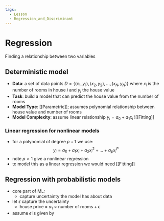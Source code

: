 ```yaml
---
tags:
  - Lesson
  - Regression_and_Discriminant
---
```

# Regression
Finding a relationship between two variables
## Deterministic model
- **Data**: a set of data points $D = \{(x_{1}, y_{1}), (x_{2}, y_{2}), ..., (x_{N}, y_{N})\}$ where $x_{i}$ is the number of rooms in house $i$ and $y_{i}$ the house value
- **Task**: build a model that can predict the house value from the number of rooms
- **Model Type**: [[Parametric]]; assumes polynomial relationship between house value and number of rooms
- **Model Complexity**: assume linear relationship $y_{i} = a_{0} + a_{1}x_{i}$
 ![[Fitting]]
### Linear regression for nonlinear models
- for a polynomial of degree $p+1$ we use:
$$
y_{i} = a_{0} + a_{1}x_{i}+a_{2}x_{i}^{2}+...+a_{p}x_{i}^{P}
$$
- note $p > 1$ give a nonlinear regression
- to model this as a linear regression we would need [[Fitting]]
## Regression with probabilistic models
- core part of ML:
	- capture uncertainty the model has about data
- let $\epsilon$ capture the uncertainty
	- house price $=$ $a_{1}$ $\times$ number of rooms $+$ $\epsilon$ 
- assume $\epsilon$ is given by 

